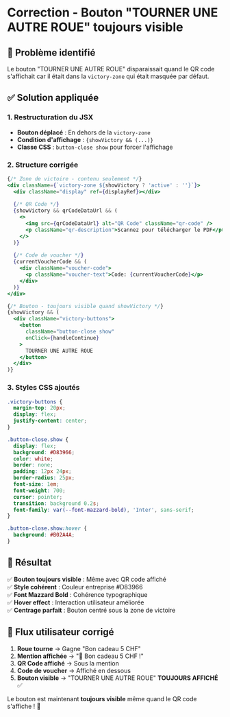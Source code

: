 # Correction - Bouton "TOURNER UNE AUTRE ROUE" toujours visible

## 🐛 **Problème identifié**

Le bouton "TOURNER UNE AUTRE ROUE" disparaissait quand le QR code s'affichait car il était dans la `victory-zone` qui était masquée par défaut.

## ✅ **Solution appliquée**

### **1. Restructuration du JSX**
- **Bouton déplacé** : En dehors de la `victory-zone`
- **Condition d'affichage** : `{showVictory && (...)}`
- **Classe CSS** : `button-close show` pour forcer l'affichage

### **2. Structure corrigée**
```jsx
{/* Zone de victoire - contenu seulement */}
<div className={`victory-zone ${showVictory ? 'active' : ''}`}>
  <div className="display" ref={displayRef}></div>
  
  {/* QR Code */}
  {showVictory && qrCodeDataUrl && (
    <>
      <img src={qrCodeDataUrl} alt="QR Code" className="qr-code" />
      <p className="qr-description">Scannez pour télécharger le PDF</p>
    </>
  )}
  
  {/* Code de voucher */}
  {currentVoucherCode && (
    <div className="voucher-code">
      <p className="voucher-text">Code: {currentVoucherCode}</p>
    </div>
  )}
</div>

{/* Bouton - toujours visible quand showVictory */}
{showVictory && (
  <div className="victory-buttons">
    <button 
      className="button-close show"
      onClick={handleContinue}
    >
      TOURNER UNE AUTRE ROUE
    </button>
  </div>
)}
```

### **3. Styles CSS ajoutés**
```css
.victory-buttons {
  margin-top: 20px;
  display: flex;
  justify-content: center;
}

.button-close.show {
  display: flex;
  background: #D83966;
  color: white;
  border: none;
  padding: 12px 24px;
  border-radius: 25px;
  font-size: 1em;
  font-weight: 700;
  cursor: pointer;
  transition: background 0.2s;
  font-family: var(--font-mazzard-bold), 'Inter', sans-serif;
}

.button-close.show:hover {
  background: #B02A4A;
}
```

## 🎯 **Résultat**

✅ **Bouton toujours visible** : Même avec QR code affiché  
✅ **Style cohérent** : Couleur entreprise #D83966  
✅ **Font Mazzard Bold** : Cohérence typographique  
✅ **Hover effect** : Interaction utilisateur améliorée  
✅ **Centrage parfait** : Bouton centré sous la zone de victoire  

## 🚀 **Flux utilisateur corrigé**

1. **Roue tourne** → Gagne "Bon cadeau 5 CHF"
2. **Mention affichée** → "🎉 Bon cadeau 5 CHF !"
3. **QR Code affiché** → Sous la mention
4. **Code de voucher** → Affiché en dessous
5. **Bouton visible** → "TOURNER UNE AUTRE ROUE" **TOUJOURS AFFICHÉ** ✅

Le bouton est maintenant **toujours visible** même quand le QR code s'affiche ! 🎉
